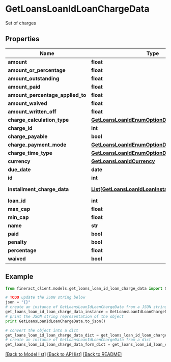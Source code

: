 # GetLoansLoanIdLoanChargeData

Set of charges

## Properties

Name | Type | Description | Notes
------------ | ------------- | ------------- | -------------
**amount** | **float** |  | [optional] 
**amount_or_percentage** | **float** |  | [optional] 
**amount_outstanding** | **float** |  | [optional] 
**amount_paid** | **float** |  | [optional] 
**amount_percentage_applied_to** | **float** |  | [optional] 
**amount_waived** | **float** |  | [optional] 
**amount_written_off** | **float** |  | [optional] 
**charge_calculation_type** | [**GetLoansLoanIdEnumOptionData**](GetLoansLoanIdEnumOptionData.md) |  | [optional] 
**charge_id** | **int** |  | [optional] 
**charge_payable** | **bool** |  | [optional] 
**charge_payment_mode** | [**GetLoansLoanIdEnumOptionData**](GetLoansLoanIdEnumOptionData.md) |  | [optional] 
**charge_time_type** | [**GetLoansLoanIdEnumOptionData**](GetLoansLoanIdEnumOptionData.md) |  | [optional] 
**currency** | [**GetLoansLoanIdCurrency**](GetLoansLoanIdCurrency.md) |  | [optional] 
**due_date** | **date** |  | [optional] 
**id** | **int** |  | [optional] 
**installment_charge_data** | [**List[GetLoansLoanIdLoanInstallmentChargeData]**](GetLoansLoanIdLoanInstallmentChargeData.md) | List of GetLoansLoanIdLoanInstallmentChargeData | [optional] 
**loan_id** | **int** |  | [optional] 
**max_cap** | **float** |  | [optional] 
**min_cap** | **float** |  | [optional] 
**name** | **str** |  | [optional] 
**paid** | **bool** |  | [optional] 
**penalty** | **bool** |  | [optional] 
**percentage** | **float** |  | [optional] 
**waived** | **bool** |  | [optional] 

## Example

```python
from fineract_client.models.get_loans_loan_id_loan_charge_data import GetLoansLoanIdLoanChargeData

# TODO update the JSON string below
json = "{}"
# create an instance of GetLoansLoanIdLoanChargeData from a JSON string
get_loans_loan_id_loan_charge_data_instance = GetLoansLoanIdLoanChargeData.from_json(json)
# print the JSON string representation of the object
print GetLoansLoanIdLoanChargeData.to_json()

# convert the object into a dict
get_loans_loan_id_loan_charge_data_dict = get_loans_loan_id_loan_charge_data_instance.to_dict()
# create an instance of GetLoansLoanIdLoanChargeData from a dict
get_loans_loan_id_loan_charge_data_form_dict = get_loans_loan_id_loan_charge_data.from_dict(get_loans_loan_id_loan_charge_data_dict)
```
[[Back to Model list]](../README.md#documentation-for-models) [[Back to API list]](../README.md#documentation-for-api-endpoints) [[Back to README]](../README.md)


